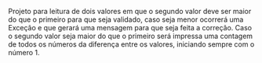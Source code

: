 Projeto para leitura de dois valores em que o segundo valor deve ser maior do que o primeiro para que seja validado, caso seja menor ocorrerá uma Exceção e que gerará uma mensagem para que seja feita a correção. 
Caso o segundo valor seja maior do que o primeiro será impressa uma contagem de todos os números da diferença entre os valores, iniciando sempre com o número 1.
